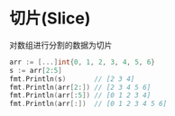 # 切片(Slice)
对数组进行分割的数据为切片
```go
arr := [...]int{0, 1, 2, 3, 4, 5, 6}
s := arr[2:5]
fmt.Println(s)       // [2 3 4]
fmt.Println(arr[2:]) // [2 3 4 5 6]
fmt.Println(arr[:5]) // [0 1 2 3 4]
fmt.Println(arr[:])  // [0 1 2 3 4 5 6]
```